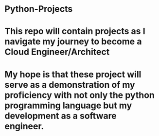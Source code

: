 # Python-Projects
# This repo will contain projects as I navigate my journey to become a Cloud Engineer/Architect 
# My hope is that these project will serve as a demonstration of my proficiency with not only the python programming language but my development as a software engineer. 
